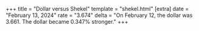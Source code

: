 +++
title = "Dollar versus Shekel"
template = "shekel.html"
[extra]
date = "February 13, 2024"
rate = "3.674"
delta = "On February 12, the dollar was 3.661. The dollar became 0.347% stronger."
+++
